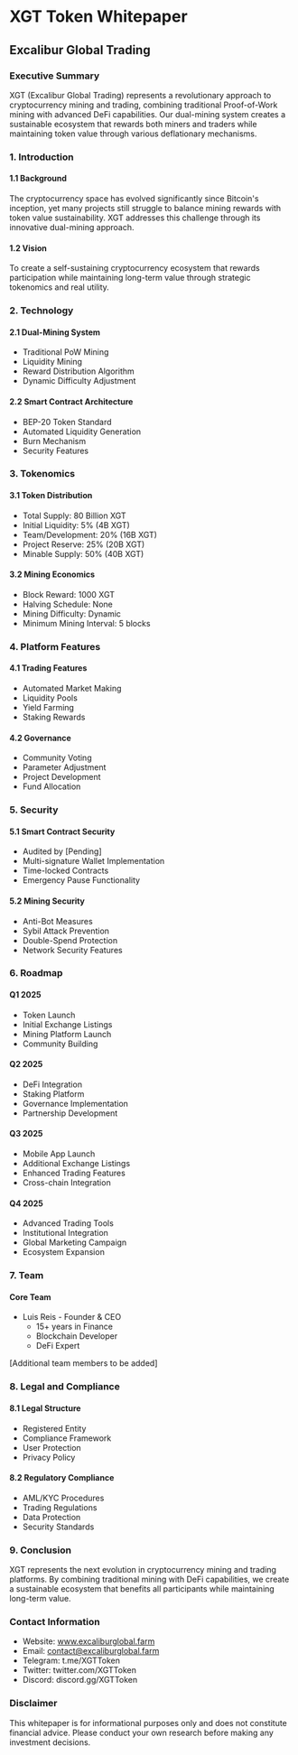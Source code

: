 # XGT Token Whitepaper
## Excalibur Global Trading

### Executive Summary
XGT (Excalibur Global Trading) represents a revolutionary approach to cryptocurrency mining and trading, combining traditional Proof-of-Work mining with advanced DeFi capabilities. Our dual-mining system creates a sustainable ecosystem that rewards both miners and traders while maintaining token value through various deflationary mechanisms.

### 1. Introduction
#### 1.1 Background
The cryptocurrency space has evolved significantly since Bitcoin's inception, yet many projects still struggle to balance mining rewards with token value sustainability. XGT addresses this challenge through its innovative dual-mining approach.

#### 1.2 Vision
To create a self-sustaining cryptocurrency ecosystem that rewards participation while maintaining long-term value through strategic tokenomics and real utility.

### 2. Technology
#### 2.1 Dual-Mining System
- Traditional PoW Mining
- Liquidity Mining
- Reward Distribution Algorithm
- Dynamic Difficulty Adjustment

#### 2.2 Smart Contract Architecture
- BEP-20 Token Standard
- Automated Liquidity Generation
- Burn Mechanism
- Security Features

### 3. Tokenomics
#### 3.1 Token Distribution
- Total Supply: 80 Billion XGT
- Initial Liquidity: 5% (4B XGT)
- Team/Development: 20% (16B XGT)
- Project Reserve: 25% (20B XGT)
- Minable Supply: 50% (40B XGT)

#### 3.2 Mining Economics
- Block Reward: 1000 XGT
- Halving Schedule: None
- Mining Difficulty: Dynamic
- Minimum Mining Interval: 5 blocks

### 4. Platform Features
#### 4.1 Trading Features
- Automated Market Making
- Liquidity Pools
- Yield Farming
- Staking Rewards

#### 4.2 Governance
- Community Voting
- Parameter Adjustment
- Project Development
- Fund Allocation

### 5. Security
#### 5.1 Smart Contract Security
- Audited by [Pending]
- Multi-signature Wallet Implementation
- Time-locked Contracts
- Emergency Pause Functionality

#### 5.2 Mining Security
- Anti-Bot Measures
- Sybil Attack Prevention
- Double-Spend Protection
- Network Security Features

### 6. Roadmap
#### Q1 2025
- Token Launch
- Initial Exchange Listings
- Mining Platform Launch
- Community Building

#### Q2 2025
- DeFi Integration
- Staking Platform
- Governance Implementation
- Partnership Development

#### Q3 2025
- Mobile App Launch
- Additional Exchange Listings
- Enhanced Trading Features
- Cross-chain Integration

#### Q4 2025
- Advanced Trading Tools
- Institutional Integration
- Global Marketing Campaign
- Ecosystem Expansion

### 7. Team
#### Core Team
- Luis Reis - Founder & CEO
  - 15+ years in Finance
  - Blockchain Developer
  - DeFi Expert

[Additional team members to be added]

### 8. Legal and Compliance
#### 8.1 Legal Structure
- Registered Entity
- Compliance Framework
- User Protection
- Privacy Policy

#### 8.2 Regulatory Compliance
- AML/KYC Procedures
- Trading Regulations
- Data Protection
- Security Standards

### 9. Conclusion
XGT represents the next evolution in cryptocurrency mining and trading platforms. By combining traditional mining with DeFi capabilities, we create a sustainable ecosystem that benefits all participants while maintaining long-term value.

### Contact Information
- Website: www.excaliburglobal.farm
- Email: contact@excaliburglobal.farm
- Telegram: t.me/XGTToken
- Twitter: twitter.com/XGTToken
- Discord: discord.gg/XGTToken

### Disclaimer
This whitepaper is for informational purposes only and does not constitute financial advice. Please conduct your own research before making any investment decisions.
